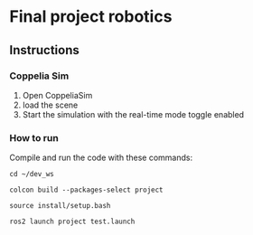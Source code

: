 # Final project robotics
## Instructions
### Coppelia Sim
1. Open CoppeliaSim
2. load the scene
3. Start the simulation with the real-time mode toggle enabled

### How to run
Compile and run the code with these commands: 
```
cd ~/dev_ws

colcon build --packages-select project

source install/setup.bash

ros2 launch project test.launch
```